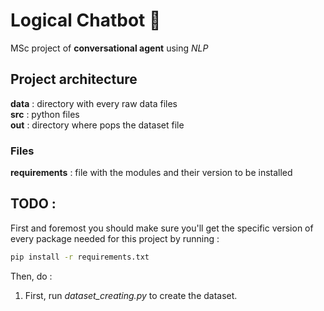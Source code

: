 # Logical Chatbot 💬
MSc project of **conversational agent** using *NLP*

## Project architecture
**data** : directory with every raw data files </br>
**src** : python files </br>
**out** : directory where pops the dataset file
### Files
**requirements** : file with the modules and their version to be installed

## TODO :
First and foremost you should make sure you'll get the specific version of every package needed for this project by running :
```bash
pip install -r requirements.txt
```
Then, do :
1. First, run *dataset_creating.py* to create the dataset.
